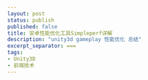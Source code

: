 ```yaml
---
layout: post
status: publish
published: false
title: 安卓性能优化工具Simpleperf详解
description: "unity3d gameplay 性能优化 总结"
excerpt_separator: ===
tags:
- Unity3D
- 前端技术
---
```




